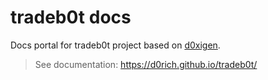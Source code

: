 # tradeb0t docs

Docs portal for tradeb0t project based on [d0xigen](https://d0xigen.d0rich.me).

> See documentation: https://d0rich.github.io/tradeb0t/